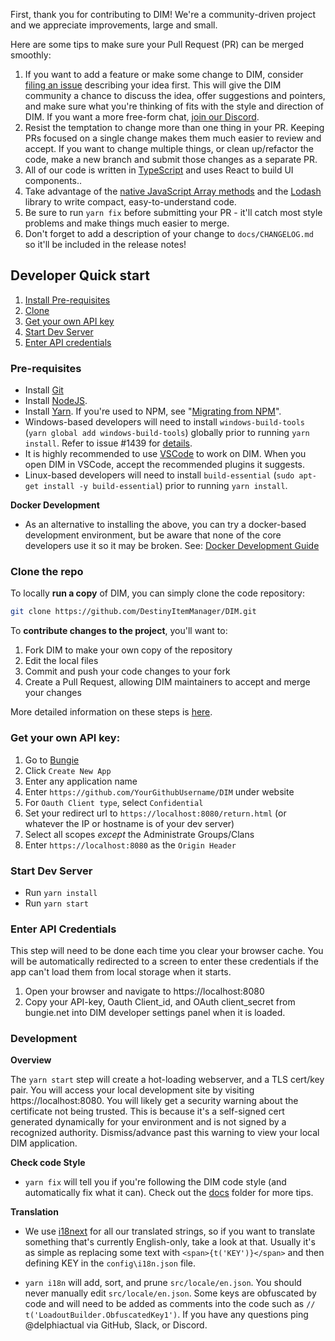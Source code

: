 First, thank you for contributing to DIM! We're a community-driven project and we appreciate improvements, large and small.

Here are some tips to make sure your Pull Request (PR) can be merged smoothly:

1. If you want to add a feature or make some change to DIM, consider [filing an issue](https://github.com/DestinyItemManager/DIM/issues/new) describing your idea first. This will give the DIM community a chance to discuss the idea, offer suggestions and pointers, and make sure what you're thinking of fits with the style and direction of DIM. If you want a more free-form chat, [join our Discord](https://discordapp.com/invite/UK2GWC7).
1. Resist the temptation to change more than one thing in your PR. Keeping PRs focused on a single change makes them much easier to review and accept. If you want to change multiple things, or clean up/refactor the code, make a new branch and submit those changes as a separate PR.
1. All of our code is written in [TypeScript](https://typescriptlang.org) and uses React to build UI components..
1. Take advantage of the [native JavaScript Array methods](https://developer.mozilla.org/en-US/docs/Web/JavaScript/Reference/Global_Objects/Array) and the [Lodash](https://lodash.com/) library to write compact, easy-to-understand code.
1. Be sure to run `yarn fix` before submitting your PR - it'll catch most style problems and make things much easier to merge.
1. Don't forget to add a description of your change to `docs/CHANGELOG.md` so it'll be included in the release notes!

## Developer Quick start

1. [Install Pre-requisites](#pre-requisites)
1. [Clone](#clone-the-repo)
1. [Get your own API key](#get-your-own-api-key)
1. [Start Dev Server](#start-dev-server)
1. [Enter API credentials](#enter-api-credentials)

### Pre-requisites

* Install [Git](https://git-scm.com/downloads)
* Install [NodeJS](https://nodejs.org/).
* Install [Yarn](https://yarnpkg.com/en/docs/install). If you're used to NPM, see "[Migrating from NPM](https://yarnpkg.com/lang/en/docs/migrating-from-npm/)".
* Windows-based developers will need to install `windows-build-tools` (`yarn global add windows-build-tools`) globally prior to running `yarn install`. Refer to issue #1439 for [details](https://github.com/DestinyItemManager/DIM/issues/1439).
* It is highly recommended to use [VSCode](https://code.visualstudio.com/) to work on DIM. When you open DIM in VSCode, accept the recommended plugins it suggests.
* Linux-based developers will need to install `build-essential` (`sudo apt-get install -y build-essential`) prior to running `yarn install`.

**Docker Development**
* As an alternative to installing the above, you can try a docker-based development environment, but be aware that none of the core developers use it so it may be broken. See: [Docker Development Guide](Docker.md)


### Clone the repo

To locally **run a copy** of DIM, you can simply clone the code repository:
```sh
git clone https://github.com/DestinyItemManager/DIM.git
```

To **contribute changes to the project**, you'll want to:

1. Fork DIM to make your own copy of the repository
1. Edit the local files
1. Commit and push your code changes to your fork
1. Create a Pull Request, allowing DIM maintainers to accept and merge your changes

More detailed information on these steps is [here](https://docs.github.com/en/get-started/quickstart/contributing-to-projects).

### Get your own API key:

1. Go to [Bungie](https://www.bungie.net/en/Application)
1. Click `Create New App`
1. Enter any application name
1. Enter `https://github.com/YourGithubUsername/DIM` under website
1. For `Oauth Client type`, select `Confidential`
1. Set your redirect url to `https://localhost:8080/return.html` (or whatever the IP or hostname is of your dev server)
1. Select all scopes _except_ the Administrate Groups/Clans
1. Enter `https://localhost:8080` as the `Origin Header`

### Start Dev Server

* Run `yarn install`
* Run `yarn start`

### Enter API Credentials

This step will need to be done each time you clear your browser cache. You will be automatically redirected to a screen to enter these credentials
if the app can't load them from local storage when it starts.

1. Open your browser and navigate to https://localhost:8080
1. Copy your API-key, Oauth Client_id, and OAuth client_secret from bungie.net into DIM developer settings panel when it is loaded.

### Development

**Overview**

The `yarn start` step will create a hot-loading webserver, and a TLS cert/key pair. You will access your local development site by visiting https://localhost:8080.
You will likely get a security warning about the certificate not being trusted. This is because it's a self-signed cert generated dynamically for your environment
and is not signed by a recognized authority. Dismiss/advance past this warning to view your local DIM application.

**Check code Style**

* `yarn fix` will tell you if you're following the DIM code style (and automatically fix what it can).
Check out the [docs]() folder for more tips.

**Translation**

* We use [i18next](https://github.com/i18next/i18next) for all our translated strings, so if you want to translate something that's currently English-only, take a look at that. Usually it's as simple as replacing some text with `<span>{t('KEY')}</span>` and then defining KEY in the `config\i18n.json` file.

* `yarn i18n` will add, sort, and prune `src/locale/en.json`. You should never manually edit `src/locale/en.json`. Some keys are obfuscated by code and will need to be added as comments into the code such as `// t('LoadoutBuilder.ObfuscatedKey1')`. If you have any questions ping @delphiactual via GitHub, Slack, or Discord.
